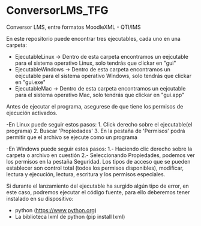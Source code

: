 # ConversorLMS_TFG
Conversor LMS, entre formatos MoodleXML - QTI/IMS

En este repositorio puede encontrar tres ejecutables, cada uno en una carpeta:
  - EjecutableLinux -> Dentro de esta carpeta encontramos un eejcutable para  el sistema operativo Linux, solo tendrás que clickar en "gui"
  - EjecutableWindows -> Dentro de esta carpeta encontramos un eejcutable para  el sistema operativo Windows, solo tendrás que clickar en "gui.exe"
  - EjecutableMac -> Dentro de esta carpeta encontramos un eejcutable para  el sistema operativo Mac, solo tendrás que clickar en "gui.app"

Antes de ejecutar el programa, asegurese de que tiene los permisos de ejecución activados.

  -En Linux puede seguir estos pasos:
    1. Click derecho sobre el ejecutable(el programa)
    2. Buscar 'Propiedades'
    3. En la pestaña de 'Permisos' podrá permitir que el archivo se ejecute como un programa

  -En Windows puede seguir estos pasos: 
    1.- Haciendo clic derecho sobre la carpeta o archivo en cuestión
    2.- Seleccionando Propiedades, podemos ver los permisos en la pestaña Seguridad. Los tipos de acceso
    que se pueden establecer son control total (todos los permisos disponibles), modificar, lectura y ejecución, lectura, escritura y los permisos especiales.

Si durante el lanzamiento del ejecutable ha surgido algún tipo de error, en este caso,
podremos ejecutar el código fuente, para ello deberemos tener instalado en su dispositivo:
  - python (https://www.python.org)
  - La biblioteca lxml de python (pip install lxml)
